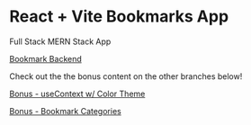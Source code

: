 # React + Vite Bookmarks App

Full Stack MERN Stack App

[Bookmark Backend](https://github.com/JoshuaMillerCode/bookmark-backend)

Check out the the bonus content on the other branches below!

[Bonus - useContext w/ Color Theme](https://github.com/JoshuaMillerCode/bookmark-frontend/tree/bonus-context-colortheme)

[Bonus - Bookmark Categories](https://github.com/JoshuaMillerCode/bookmark-frontend/tree/more-bonus-categories?tab=readme-ov-file)
